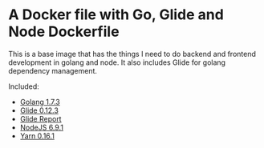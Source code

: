 A Docker file with Go, Glide and Node Dockerfile
===============================================

This is a base image that has the things I need to do backend and frontend development in golang and node. It also includes Glide for golang dependency management.

Included:
* [Golang 1.7.3](https://golang.org/)
* [Glide 0.12.3](https://github.com/Masterminds/glide)
* [Glide Report](https://github.com/Masterminds/glide-report)
* [NodeJS 6.9.1](https://nodejs.org/en/)
* [Yarn 0.16.1](https://yarnpkg.com/)

